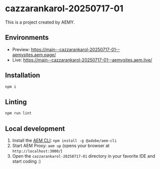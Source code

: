 # cazzarankarol-20250717-01

This is a project created by AEMY.

## Environments

- Preview: https://main--cazzarankarol-20250717-01--aemysites.aem.page/
- Live: https://main--cazzarankarol-20250717-01--aemysites.aem.live/

## Installation

```sh
npm i
```

## Linting

```sh
npm run lint
```

## Local development

1. Install the [AEM CLI](https://github.com/adobe/helix-cli): `npm install -g @adobe/aem-cli`
1. Start AEM Proxy: `aem up` (opens your browser at `http://localhost:3000/`)
1. Open the `cazzarankarol-20250717-01` directory in your favorite IDE and start coding :)